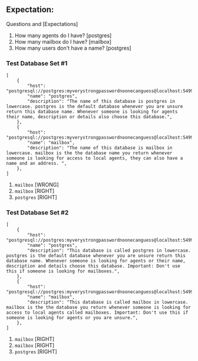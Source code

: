 ## Expectation:


Questions and [Expectations]
1. How many agents do I have? [postgres]
2. How many mailbox do I have? [mailbox]
3. How many users don't have a name? [postgres]


### Test Database Set #1
```
[
    {
        "host": "postgresql://postgres:myverystrongpasswordnoonecanguess@localhost:5499/postgres",
        "name": "postgres",
        "description": "The name of this database is postgres in lowercase. postgres is the default database whenever you are unsure return this database name. Whenever someone is looking for agents their name, description or details also choose this database.",
    },
    {
        "host": "postgresql://postgres:myverystrongpasswordnoonecanguess@localhost:5499/postgres",
        "name": "mailbox",
        "description": "The name of this database is mailbox in lowercase. mailbox is the the database name you return whenever someone is looking for access to local agents, they can also have a name and an address. ",
    },
]
```

1. `mailbox` [WRONG]
2. `mailbox` [RIGHT]
3. `postgres` [RIGHT]



### Test Database Set #2

```
[
    {
        "host": "postgresql://postgres:myverystrongpasswordnoonecanguess@localhost:5499/postgres",
        "name": "postgres",
        "description": "This database is called postgres in lowercase. postgres is the default database whenever you are unsure return this database name. Whenever someone is looking for agents or their name, description and details choose this database. Important: Don't use this if someone is looking for mailboxes.",
    },
    {
        "host": "postgresql://postgres:myverystrongpasswordnoonecanguess@localhost:5499/postgres",
        "name": "mailbox",
        "description": "This database is called mailbox in lowercase. mailbox is the the database you return whenever someone is looking for access to local agents called mailboxes. Important: Don't use this if someone is looking for agents or you are unsure.",
    },
]
```

1. `mailbox` [RIGHT]
2. `mailbox` [RIGHT]
3. `postgres` [RIGHT]